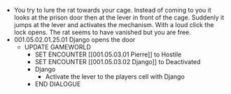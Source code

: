 - You try to lure the rat towards your cage. Instead of coming to you it looks at the prison door then at the lever in front of the cage. Suddenly it jumps at the lever and activates the mechanism. With a loud click the lock opens. The rat seems to have vanished but you are free.
- 001.05.02.01.25.01 Django opens the door
	- UPDATE GAMEWORLD
		- SET ENCOUNTER [[001.05.03.01 Pierre]] to Hostile
		- SET ENCOUNTER [[001.05.03.02 Django]] to Deactivated
		- Django
			- Activate the lever to the players cell with Django
		- END DIALOGUE